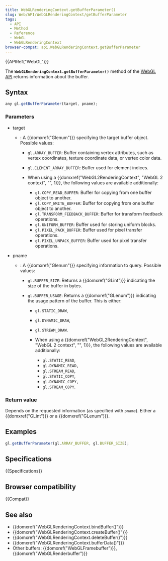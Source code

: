 ```yaml
---
title: WebGLRenderingContext.getBufferParameter()
slug: Web/API/WebGLRenderingContext/getBufferParameter
tags:
  - API
  - Method
  - Reference
  - WebGL
  - WebGLRenderingContext
browser-compat: api.WebGLRenderingContext.getBufferParameter
---
```

{{APIRef("WebGL")}}

The **`WebGLRenderingContext.getBufferParameter()`** method of
the [WebGL API](/en-US/docs/Web/API/WebGL_API) returns information about the
buffer.

## Syntax

```js
any gl.getBufferParameter(target, pname);
```

### Parameters

- target

  - : A {{domxref("Glenum")}} specifying the target buffer object. Possible values:

    - `gl.ARRAY_BUFFER`: Buffer containing vertex attributes, such as
      vertex coordinates, texture coordinate data, or vertex color data.
    - `gl.ELEMENT_ARRAY_BUFFER`: Buffer used for element indices.
    - When using a {{domxref("WebGL2RenderingContext", "WebGL 2 context", "", 1)}},
      the following values are available additionally:

      - `gl.COPY_READ_BUFFER`: Buffer for copying from one buffer object
        to another.
      - `gl.COPY_WRITE_BUFFER`: Buffer for copying from one buffer object
        to another.
      - `gl.TRANSFORM_FEEDBACK_BUFFER`: Buffer for transform feedback
        operations.
      - `gl.UNIFORM_BUFFER`: Buffer used for storing uniform blocks.
      - `gl.PIXEL_PACK_BUFFER`: Buffer used for pixel transfer
        operations.
      - `gl.PIXEL_UNPACK_BUFFER`: Buffer used for pixel transfer
        operations.

- pname

  - : A {{domxref("Glenum")}} specifying information to query. Possible values:

    - `gl.BUFFER_SIZE`: Returns a {{domxref("GLint")}} indicating the size
      of the buffer in bytes.
    - `gl.BUFFER_USAGE`: Returns a {{domxref("GLenum")}} indicating the
      usage pattern of the buffer. This is either:

      - `gl.STATIC_DRAW`,
      - `gl.DYNAMIC_DRAW`,
      - `gl.STREAM_DRAW`.
      - When using a {{domxref("WebGL2RenderingContext", "WebGL 2 context", "",
            1)}}, the following values are available additionally:

        - `gl.STATIC_READ`,
        - `gl.DYNAMIC_READ,`
        - `gl.STREAM_READ`,
        - `gl.STATIC_COPY`,
        - `gl.DYNAMIC_COPY,`
        - `gl.STREAM_COPY`.

### Return value

Depends on the requested information (as specified with `pname`). Either a
{{domxref("GLint")}} or a {{domxref("GLenum")}}.

## Examples

```js
gl.getBufferParameter(gl.ARRAY_BUFFER, gl.BUFFER_SIZE);
```

## Specifications

{{Specifications}}

## Browser compatibility

{{Compat}}

## See also

- {{domxref("WebGLRenderingContext.bindBuffer()")}}
- {{domxref("WebGLRenderingContext.createBuffer()")}}
- {{domxref("WebGLRenderingContext.deleteBuffer()")}}
- {{domxref("WebGLRenderingContext.bufferData()")}}
- Other buffers: {{domxref("WebGLFramebuffer")}}, {{domxref("WebGLRenderbuffer")}}
